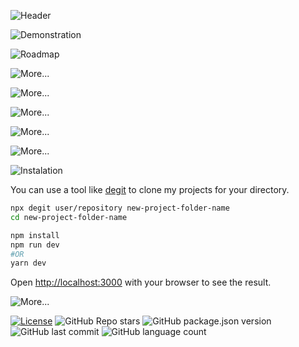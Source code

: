 ![Header](https://user-images.githubusercontent.com/92688864/185757349-9cb93347-9d6b-41d4-97f5-2c7277ebff84.png)

![Demonstration](https://user-images.githubusercontent.com/92688864/185757364-8b238b1d-35d7-473c-8918-dba19b3a6d0d.png)

![Roadmap](https://gist.githubusercontent.com/gw-rodrigues/d0ea04e57502976391b0f71b9a06d918/raw/eba1ec06e6bf00f792d9f1f4ca4ce7df1dab9673/Roadmap.svg)

![More...](https://gist.githubusercontent.com/gw-rodrigues/d0ea04e57502976391b0f71b9a06d918/raw/eba1ec06e6bf00f792d9f1f4ca4ce7df1dab9673/STEP.svg)


<p></p>

![More...](https://gist.githubusercontent.com/gw-rodrigues/d0ea04e57502976391b0f71b9a06d918/raw/eba1ec06e6bf00f792d9f1f4ca4ce7df1dab9673/STEP-1.svg)

<p></p>

![More...](https://gist.githubusercontent.com/gw-rodrigues/d0ea04e57502976391b0f71b9a06d918/raw/eba1ec06e6bf00f792d9f1f4ca4ce7df1dab9673/STEP-2.svg)

<p></p>

![More...](https://gist.githubusercontent.com/gw-rodrigues/d0ea04e57502976391b0f71b9a06d918/raw/eba1ec06e6bf00f792d9f1f4ca4ce7df1dab9673/STEP-3.svg)

<p></p>

![More...](https://gist.githubusercontent.com/gw-rodrigues/d0ea04e57502976391b0f71b9a06d918/raw/eba1ec06e6bf00f792d9f1f4ca4ce7df1dab9673/STEP-4.svg)


<p></p>

![Instalation](https://gist.githubusercontent.com/gw-rodrigues/d0ea04e57502976391b0f71b9a06d918/raw/eba1ec06e6bf00f792d9f1f4ca4ce7df1dab9673/Instalation.svg)

You can use a tool like [degit](https://github.com/Rich-Harris/degit) to clone my projects for your directory.

```sh
npx degit user/repository new-project-folder-name
cd new-project-folder-name

npm install
npm run dev
#OR
yarn dev
```

Open [http://localhost:3000](http://localhost:3000) with your browser to see the result.

![More...](https://gist.githubusercontent.com/gw-rodrigues/d0ea04e57502976391b0f71b9a06d918/raw/eba1ec06e6bf00f792d9f1f4ca4ce7df1dab9673/More....svg)

[![License](https://img.shields.io/badge/license-MIT-green?style=for-the-badge)](./LICENSE)
![GitHub Repo stars](https://img.shields.io/github/stars/gw-rodrigues/ignite-03-reactjs-worldtrip?style=for-the-badge)
![GitHub package.json version](https://img.shields.io/github/package-json/v/gw-rodrigues/ignite-03-reactjs-worldtrip?style=for-the-badge)
![GitHub last commit](https://img.shields.io/github/last-commit/gw-rodrigues/ignite-03-reactjs-worldtrip?style=for-the-badge)
![GitHub language count](https://img.shields.io/github/languages/count/gw-rodrigues/ignite-03-reactjs-worldtrip?style=for-the-badge)
